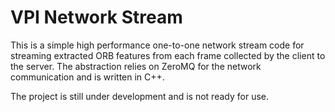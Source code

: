 # VPI Network Stream
This is a simple high performance one-to-one network stream code for streaming extracted ORB features from each frame collected by the client to the server. The abstraction relies on ZeroMQ for the network communication and is written in C++.

The project is still under development and is not ready for use.